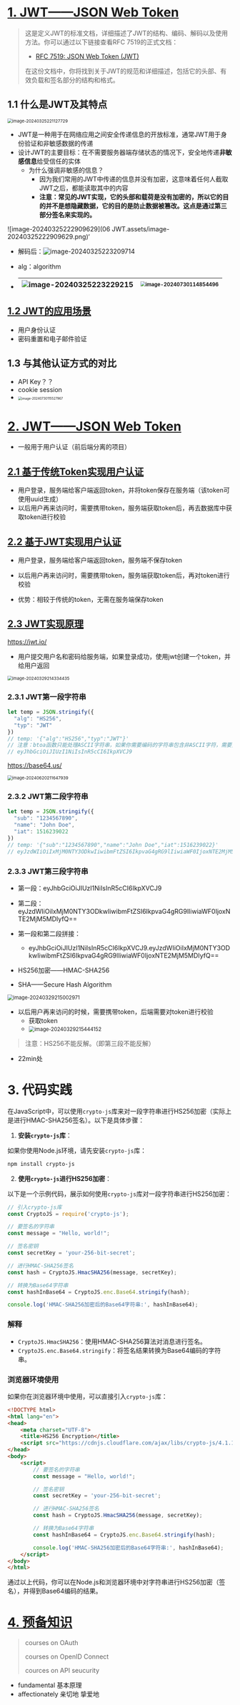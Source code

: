 # [1. JWT——JSON Web Token](https://www.bilibili.com/video/BV1134y1g7VC/?spm_id_from=333.337.search-card.all.click&vd_source=a7089a0e007e4167b4a61ef53acc6f7e)

> 这是定义JWT的标准文档，详细描述了JWT的结构、编码、解码以及使用方法。你可以通过以下链接查看RFC 7519的正式文档：
>
> - [RFC 7519: JSON Web Token (JWT)](https://tools.ietf.org/html/rfc7519)
>
> 在这份文档中，你将找到关于JWT的规范和详细描述，包括它的头部、有效负载和签名部分的结构和格式。

## 1.1 什么是JWT及其特点

<img src="06 JWT.assets/image-20240325221127729.png" alt="image-20240325221127729" style="zoom: 67%;" />

- JWT是一种用于在网络应用之间安全传递信息的开放标准，通常JWT用于身份验证和非敏感数据的传递
- 设计JWT的主要目标：在不需要服务器端存储状态的情况下，安全地传递**非敏感信息**给受信任的实体
  - 为什么强调非敏感的信息？
    - 因为我们常用的JWT中传递的信息并没有加密，这意味着任何人截取JWT之后，都能读取其中的内容
    - **注意：常见的JWT实现，它的头部和载荷是没有加密的，所以它的目的并不是想隐藏数据，它的目的是防止数据被篡改。这点是通过第三部分签名来实现的。**

![image-20240325222909629](06 JWT.assets/image-20240325222909629.png)‘

- 解码后：<img src="06 JWT.assets/image-20240325223209714.png" alt="image-20240325223209714"  />

- alg：algorithm

- | <img src="06 JWT.assets/image-20240325223229215.png" alt="image-20240325223229215"  /> | <img src="06 JWT.assets/image-20240730114854496.png" alt="image-20240730114854496" style="zoom:70%;" /> |
  | ------------------------------------------------------------ | ------------------------------------------------------------ |

## [1.2 JWT的应用场景](https://www.bilibili.com/video/BV1UQ4y1W7MC/?spm_id_from=pageDriver&vd_source=a7089a0e007e4167b4a61ef53acc6f7e)

- 用户身份认证
- 密码重置和电子邮件验证

## 1.3 与其他认证方式的对比

- API Key？？
- cookie session
- <img src="06 JWT.assets/image-20240730115527967.png" alt="image-20240730115527967" style="zoom:50%;" />

# [2. JWT——JSON Web Token](https://www.bilibili.com/video/BV1tJ411B7yJ?p=1&vd_source=a7089a0e007e4167b4a61ef53acc6f7e)

- 一般用于用户认证（前后端分离的项目）


## [2.1 基于传统Token实现用户认证](https://www.bilibili.com/video/BV1tJ411B7yJ?p=2&spm_id_from=pageDriver&vd_source=a7089a0e007e4167b4a61ef53acc6f7e)

- 用户登录，服务端给客户端返回token，并将token保存在服务端（该token可使用uuid生成）
- 以后用户再来访问时，需要携带token，服务端获取token后，再去数据库中获取token进行校验

## [2.2 基于JWT实现用户认证](https://www.bilibili.com/video/BV1tJ411B7yJ?p=2&spm_id_from=pageDriver&vd_source=a7089a0e007e4167b4a61ef53acc6f7e)

- 用户登录，服务端给客户端返回token，服务端不保存token
- 以后用户再来访问时，需要携带token，服务端获取token后，再对token进行校验

- 优势：相较于传统的token，无需在服务端保存token

## [2.3 JWT实现原理](https://www.bilibili.com/video/BV1tJ411B7yJ?p=3&spm_id_from=pageDriver&vd_source=a7089a0e007e4167b4a61ef53acc6f7e)

https://jwt.io/

- 用户提交用户名和密码给服务端，如果登录成功，使用jwt创建一个token，并给用户返回

<img src="06 JWT.assets/image-20240329214334435.png" alt="image-20240329214334435" style="zoom: 67%;" />

### 2.3.1 JWT第一段字符串

```javascript
let temp = JSON.stringify({
  "alg": "HS256",
  "typ": "JWT"
})
// temp: '{"alg":"HS256","typ":"JWT"}'
// 注意：btoa函数只能处理ASCII字符串，如果你需要编码的字符串包含非ASCII字符，需要先将字符串转换为UTF-8编码的字节，再进行Base64编码
// eyJhbGciOiJIUzI1NiIsInR5cCI6IkpXVCJ9
```

https://base64.us/

<img src="06 JWT.assets/image-20240620211647939.png" alt="image-20240620211647939" style="zoom: 67%;" />

### 2.3.2 JWT第二段字符串

```javascript
let temp = JSON.stringify({
  "sub": "1234567890",
  "name": "John Doe",
  "iat": 1516239022
})
// temp: '{"sub":"1234567890","name":"John Doe","iat":1516239022}'
// eyJzdWIiOiIxMjM0NTY3ODkwIiwibmFtZSI6IkpvaG4gRG9lIiwiaWF0IjoxNTE2MjM5MDIyfQ==
```

### 2.3.3 JWT第三段字符串

- 第一段：eyJhbGciOiJIUzI1NiIsInR5cCI6IkpXVCJ9
- 第二段：eyJzdWIiOiIxMjM0NTY3ODkwIiwibmFtZSI6IkpvaG4gRG9lIiwiaWF0IjoxNTE2MjM5MDIyfQ==
- 第一段和第二段拼接：
  - eyJhbGciOiJIUzI1NiIsInR5cCI6IkpXVCJ9.eyJzdWIiOiIxMjM0NTY3ODkwIiwibmFtZSI6IkpvaG4gRG9lIiwiaWF0IjoxNTE2MjM5MDIyfQ==

- HS256加密——HMAC-SHA256
- SHA——Secure Hash Algorithm

<img src="06 JWT.assets/image-20240329215002971.png" alt="image-20240329215002971" style="zoom: 80%;" />

- 以后用户再来访问的时候，需要携带token，后端需要对token进行校验
  - 获取token
  - <img src="06 JWT.assets/image-20240329215444152.png" alt="image-20240329215444152" style="zoom: 80%;" />

> 注意：HS256不能反解。（即第三段不能反解）

- 22min处

# 3. 代码实践

在JavaScript中，可以使用`crypto-js`库来对一段字符串进行HS256加密（实际上是进行HMAC-SHA256签名）。以下是具体步骤：

1. **安装`crypto-js`库**：

如果你使用Node.js环境，请先安装`crypto-js`库：

```bash
npm install crypto-js
```

2. **使用`crypto-js`进行HS256加密**：

以下是一个示例代码，展示如何使用`crypto-js`库对一段字符串进行HS256加密：

```javascript
// 引入crypto-js库
const CryptoJS = require('crypto-js');

// 要签名的字符串
const message = "Hello, world!";

// 签名密钥
const secretKey = 'your-256-bit-secret';

// 进行HMAC-SHA256签名
const hash = CryptoJS.HmacSHA256(message, secretKey);

// 转换为Base64字符串
const hashInBase64 = CryptoJS.enc.Base64.stringify(hash);

console.log('HMAC-SHA256加密后的Base64字符串:', hashInBase64);
```

### 解释

- `CryptoJS.HmacSHA256`：使用HMAC-SHA256算法对消息进行签名。
- `CryptoJS.enc.Base64.stringify`：将签名结果转换为Base64编码的字符串。

### 浏览器环境使用

如果你在浏览器环境中使用，可以直接引入`crypto-js`库：

```html
<!DOCTYPE html>
<html lang="en">
<head>
    <meta charset="UTF-8">
    <title>HS256 Encryption</title>
    <script src="https://cdnjs.cloudflare.com/ajax/libs/crypto-js/4.1.1/crypto-js.min.js"></script>
</head>
<body>
    <script>
        // 要签名的字符串
        const message = "Hello, world!";

        // 签名密钥
        const secretKey = 'your-256-bit-secret';

        // 进行HMAC-SHA256签名
        const hash = CryptoJS.HmacSHA256(message, secretKey);

        // 转换为Base64字符串
        const hashInBase64 = CryptoJS.enc.Base64.stringify(hash);

        console.log('HMAC-SHA256加密后的Base64字符串:', hashInBase64);
    </script>
</body>
</html>
```

通过以上代码，你可以在Node.js和浏览器环境中对字符串进行HS256加密（签名），并得到Base64编码的结果。

# [4. 预备知识](https://app.pluralsight.com/ilx/video-courses/ae8db6a7-8781-4022-8fe5-3af32fa0caf0/db2d63cb-f9c9-4b29-b96a-e3c3497dc385/6ce4d3af-095c-4635-bdb2-44a94dc2f68e)

> courses on OAuth
>
> courses on OpenID Connect
>
> cources on API seucurity

- fundamental 基本原理
- affectionately 亲切地 挚爱地